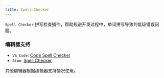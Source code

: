 ```yaml
---
title: Spell Checker
---
```


`Spell Checker` 拼写检查插件，帮助规避开发过程中，单词拼写导致的低级错误问题。

### 编辑器支持

- `VS Code`: [Code Spell Checker](https://github.com/Jason-Rev/vscode-spell-checker)
- `Atom`: [Spell Checker](https://atom.io/packages/spell-check)

其他编辑器根据编辑器支持情况使用。
